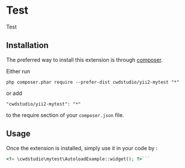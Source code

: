 Test
====
Test

Installation
------------

The preferred way to install this extension is through [composer](http://getcomposer.org/download/).

Either run

```
php composer.phar require --prefer-dist cwdstudio/yii2-mytest "*"
```

or add

```
"cwdstudio/yii2-mytest": "*"
```

to the require section of your `composer.json` file.


Usage
-----

Once the extension is installed, simply use it in your code by  :

```php
<?= \cwdstudio\mytest\AutoloadExample::widget(); ?>```